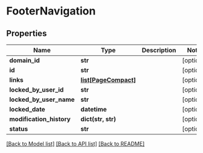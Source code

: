 # FooterNavigation

## Properties
Name | Type | Description | Notes
------------ | ------------- | ------------- | -------------
**domain_id** | **str** |  | [optional] 
**id** | **str** |  | [optional] 
**links** | [**list[PageCompact]**](PageCompact.md) |  | [optional] 
**locked_by_user_id** | **str** |  | [optional] 
**locked_by_user_name** | **str** |  | [optional] 
**locked_date** | **datetime** |  | [optional] 
**modification_history** | **dict(str, str)** |  | [optional] 
**status** | **str** |  | [optional] 

[[Back to Model list]](../README.md#documentation-for-models) [[Back to API list]](../README.md#documentation-for-api-endpoints) [[Back to README]](../README.md)


